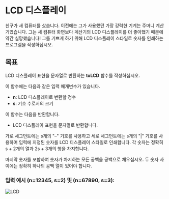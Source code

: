 # LCD 디스플레이

친구가 새 컴퓨터를 샀습니다. 이전에는 그가 사용했던 가장 강력한 기계는 주머니 계산기였습니다. 그는 새 컴퓨터 화면보다 계산기의 LCD 디스플레이를 더 좋아했기 때문에 약간 실망했습니다! 그를 기쁘게 하기 위해 LCD 디스플레이 스타일로 숫자를 인쇄하는 프로그램을 작성하십시오.

## 목표
LCD 디스플레이 표현을 문자열로 반환하는 **toLCD** 함수를 작성하십시오.

이 함수에는 다음과 같은 입력 매개변수가 있습니다.
- **n**: LCD 디스플레이로 변환할 정수
- **s**: 기호 수로서의 크기

이 함수는 다음을 반환합니다.
-  LCD 디스플레이 표현을 문자열로 반환합니다.

가로 세그먼트에는 s개의 "–" 기호를 사용하고 세로 세그먼트에는 s개의 "|" 기호를 사용하여 입력에 지정된 숫자를 LCD 디스플레이 스타일로 인쇄합니다. 각 숫자는 정확히 s + 2개의 열과 2s + 3개의 행을 차지합니다.

마지막 숫자를 포함하여 숫자가 차지하는 모든 공백을 공백으로 채우십시오. 두 숫자 사이에는 정확히 하나의 공백 열이 있어야 합니다.

### 입력 예시 (n=12345, s=2) 및 (n=67890, s=3):
<p align="left">
  <img src="../../assets/lcd.png" alt="LCD">
</p>
